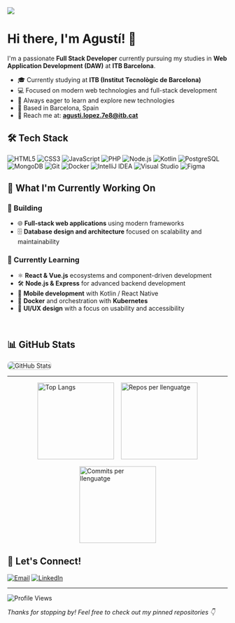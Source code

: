 <div align="left">
  
  <img src="https://capsule-render.vercel.app/api?type=waving&color=0:000f26,100:000f26&height=170&section=header&text=Agustí%20López%20Pla-Giribert&fontSize=30&fontColor=ffffff&animation=fadeIn&fontAlignY=35&desc=Full%20Stack%20Developer&descAlign=50&descAlignY=58&descSize=18" />

</div>

# Hi there, I'm Agustí! 👋 

I'm a passionate **Full Stack Developer** currently pursuing my studies in **Web Application Development (DAW)** at **ITB Barcelona**.

- 🎓 Currently studying at **ITB (Institut Tecnològic de Barcelona)**
- 💻 Focused on modern web technologies and full-stack development
- 🌱 Always eager to learn and explore new technologies
- 📍 Based in Barcelona, Spain
- 📧 Reach me at: **agusti.lopez.7e8@itb.cat**

## 🛠️ Tech Stack

<div align="left">

![HTML5](https://img.shields.io/badge/HTML5-E34F26?style=for-the-badge&logo=html5&logoColor=white)
![CSS3](https://img.shields.io/badge/CSS3-1572B6?style=for-the-badge&logo=css3&logoColor=white)
![JavaScript](https://img.shields.io/badge/JavaScript-F7DF1E?style=for-the-badge&logo=javascript&logoColor=black)
![PHP](https://img.shields.io/badge/PHP-777BB4?style=for-the-badge&logo=php&logoColor=white)
![Node.js](https://img.shields.io/badge/Node.js-43853D?style=for-the-badge&logo=node.js&logoColor=white)
![Kotlin](https://img.shields.io/badge/Kotlin-0095D5?style=for-the-badge&logo=kotlin&logoColor=white)
![PostgreSQL](https://img.shields.io/badge/PostgreSQL-316192?style=for-the-badge&logo=postgresql&logoColor=white)
![MongoDB](https://img.shields.io/badge/MongoDB-4EA94B?style=for-the-badge&logo=mongodb&logoColor=white)
![Git](https://img.shields.io/badge/Git-F05032?style=for-the-badge&logo=git&logoColor=white)
![Docker](https://img.shields.io/badge/Docker-2496ED?style=for-the-badge&logo=docker&logoColor=white)
![IntelliJ IDEA](https://img.shields.io/badge/IntelliJ_IDEA-000000?style=for-the-badge&logo=intellij-idea&logoColor=white)
![Visual Studio](https://img.shields.io/badge/Visual_Studio-5C2D91?style=for-the-badge&logo=visual-studio&logoColor=white)
![Figma](https://img.shields.io/badge/Figma-F24E1E?style=for-the-badge&logo=figma&logoColor=white)

</div>



## 🌟 What I'm Currently Working On

### 🔭 Building
- 🌐 **Full-stack web applications** using modern frameworks
- 🗄️ **Database design and architecture** focused on scalability and maintainability

### 🌱 Currently Learning
- ⚛️ **React & Vue.js** ecosystems and component-driven development  
- 🛠️ **Node.js & Express** for advanced backend development
- 📱 **Mobile development** with Kotlin / React Native
- 🔧 **Docker** and orchestration with **Kubernetes**
- 🎨 **UI/UX design** with a focus on usability and accessibility  

<br>

  
## 📊 GitHub Stats

<picture>
  <source 
    srcset="http://github-profile-summary-cards.vercel.app/api/cards/profile-details?username=agustilopz&theme=github_dark" 
    media="(prefers-color-scheme: dark)" 
  />
  <img 
    src="http://github-profile-summary-cards.vercel.app/api/cards/profile-details?username=agustilopz&theme=default" 
    alt="GitHub Stats" 
    style="border: 1px solid #ccc; border-radius: 8px;" 
  />
</picture>


---


<div align="left" style="display: flex; flex-wrap: wrap; justify-content: center; gap: 16px;">
  <!-- Top Llenguatges -->
  <picture>
    <source srcset="https://github-readme-stats.vercel.app/api/top-langs/?username=agustilopz&layout=compact&bg_color=161b22&border_color=22222288&text_color=bbb&hide=html,css"
    media="(prefers-color-scheme: dark)" />
    <source srcset="https://github-readme-stats.vercel.app/api/top-langs/?username=agustilopz&layout=compact&bg_color=ffffff&border_color=cccccc88&text_color=222&hide=html,css" media="(prefers-color-scheme: light), (prefers-color-scheme: no-preference)" />
    <img height="175" src="https://github-readme-stats.vercel.app/api/top-langs/?username=agustilopz&hide=html,css&layout=compact&bg_color=ffffff&border_color=cccccc88&text_color=222" alt="Top Langs" />
  </picture>

  <!-- Repos per llenguatge -->
  <picture>
    <source srcset="http://github-profile-summary-cards.vercel.app/api/cards/repos-per-language?username=agustilopz&theme=github_dark&exclude=html,css,CSS" media="(prefers-color-scheme: dark)" />
    <source srcset="http://github-profile-summary-cards.vercel.app/api/cards/repos-per-language?username=agustilopz&theme=github&exclude=html,css,CSS" media="(prefers-color-scheme: light), (prefers-color-scheme: no-preference)" />
    <img height="175" src="http://github-profile-summary-cards.vercel.app/api/cards/repos-per-language?username=agustilopz&theme=github&exclude=html,css,CSS" alt="Repos per llenguatge" />
  </picture>

  <!-- Commits per llenguatge -->
  <picture>
    <source srcset="http://github-profile-summary-cards.vercel.app/api/cards/most-commit-language?username=agustilopz&theme=github_dark&exclude=html,css,CSS" media="(prefers-color-scheme: dark)" />
    <source srcset="http://github-profile-summary-cards.vercel.app/api/cards/most-commit-language?username=agustilopz&theme=github&exclude=html,css,CSS" media="(prefers-color-scheme: light), (prefers-color-scheme: no-preference)" />
    <img height="175" src="http://github-profile-summary-cards.vercel.app/api/cards/most-commit-language?username=agustilopz&theme=github&exclude=html,css,CSS" alt="Commits per llenguatge" />
  </picture>
</div>




## 🤝 Let's Connect!

<div align="left">
  
  [![Email](https://img.shields.io/badge/Email-D14836?style=for-the-badge&logo=gmail&logoColor=white)](mailto:agusti.lopez.7e8@itb.cat)
  [![LinkedIn](https://img.shields.io/badge/LinkedIn-0077B5?style=for-the-badge&logo=linkedin&logoColor=white)](https://linkedin.com/in/agusti-lopez)
  
</div>

---

<div align="left">
  
  ![Profile Views](https://komarev.com/ghpvc/?username=agustilopz&color=58a6ff&style=for-the-badge)  
  
</div>

_Thanks for stopping by! Feel free to check out my pinned repositories 👇_
